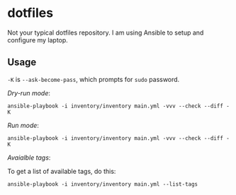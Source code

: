 # dotfiles

Not your typical dotfiles repository. I am using Ansible to setup and
configure my laptop.

## Usage

``-K`` is ``--ask-become-pass``, which prompts for ``sudo`` password.

*Dry-run mode*:

```shell
ansible-playbook -i inventory/inventory main.yml -vvv --check --diff -K

```

*Run mode*:

```shell
ansible-playbook -i inventory/inventory main.yml -vvv --check --diff -K

```

*Avaialble tags*:

To get a list of available tags, do this:

```shell
ansible-playbook -i inventory/inventory main.yml --list-tags

```
